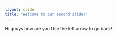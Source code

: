 ```yaml
---
layout: slide
title: "Welcome to our second slide!"
---
```

Hi guuys how are you
Use the left arrow to go back!